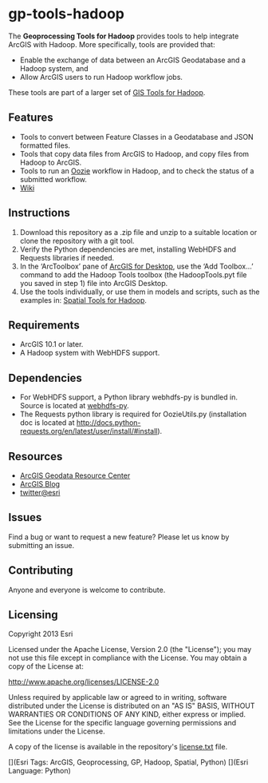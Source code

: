 gp-tools-hadoop
===============

The __Geoprocessing Tools for Hadoop__ provides tools to help integrate ArcGIS with Hadoop. More specifically, 
tools are provided that:
* Enable the exchange of data between an ArcGIS Geodatabase and a Hadoop system, and 
* Allow ArcGIS users to run Hadoop workflow jobs.

These tools are part of a larger set of [GIS Tools for Hadoop](https://github.com/Esri/gis-tools-for-hadoop).

## Features

* Tools to convert between Feature Classes in a Geodatabase and JSON formatted files.
* Tools that copy data files from ArcGIS to Hadoop, and copy files from Hadoop to ArcGIS.
* Tools to run an [Oozie](http://oozie.apache.org/) workflow in Hadoop, and to check the status of a submitted 
workflow.
* [Wiki](https://github.com/Esri/geoprocessing-tools-for-hadoop/wiki)

## Instructions
1. Download this repository as a .zip file and unzip to a suitable location or clone the repository with a git tool.
2. Verify the Python dependencies are met, installing WebHDFS and Requests libraries if needed.
3. In the ‘ArcToolbox’ pane of [ArcGIS for Desktop](http://www.esri.com/software/arcgis/arcgis-for-desktop/), use the ‘Add Toolbox…’ command to add the Hadoop Tools 
toolbox (the HadoopTools.pyt file you saved in step 1) file into ArcGIS Desktop.
4. Use the tools individually, or use them in models and scripts, such as the examples 
in: [Spatial Tools for Hadoop](https://github.com/Esri/spatial-tools-hadoop).

## Requirements

* ArcGIS 10.1 or later.
* A Hadoop system with WebHDFS support.

## Dependencies
* For WebHDFS support, a Python library webhdfs-py is bundled in.  Source is located 
at [webhdfs-py](https://github.com/Esri/webhdfs-py).
* The Requests python library is required for OozieUtils.py (installation doc is located 
at http://docs.python-requests.org/en/latest/user/install/#install).

## Resources

* [ArcGIS Geodata Resource Center]( http://resources.arcgis.com/en/communities/geodata/)
* [ArcGIS Blog](http://blogs.esri.com/esri/arcgis/)
* [twitter@esri](http://twitter.com/esri)

## Issues

Find a bug or want to request a new feature?  Please let us know by submitting an issue.

## Contributing

Anyone and everyone is welcome to contribute. 

## Licensing
Copyright 2013 Esri

Licensed under the Apache License, Version 2.0 (the "License");
you may not use this file except in compliance with the License.
You may obtain a copy of the License at:

   http://www.apache.org/licenses/LICENSE-2.0

Unless required by applicable law or agreed to in writing, software
distributed under the License is distributed on an "AS IS" BASIS,
WITHOUT WARRANTIES OR CONDITIONS OF ANY KIND, either express or implied.
See the License for the specific language governing permissions and
limitations under the License.

A copy of the license is available in the repository's 
[license.txt]( https://raw.github.com/Esri/hadoop-gp-tools/master/license.txt) file.

[](Esri Tags: ArcGIS, Geoprocessing, GP, Hadoop, Spatial, Python)
[](Esri Language: Python)
